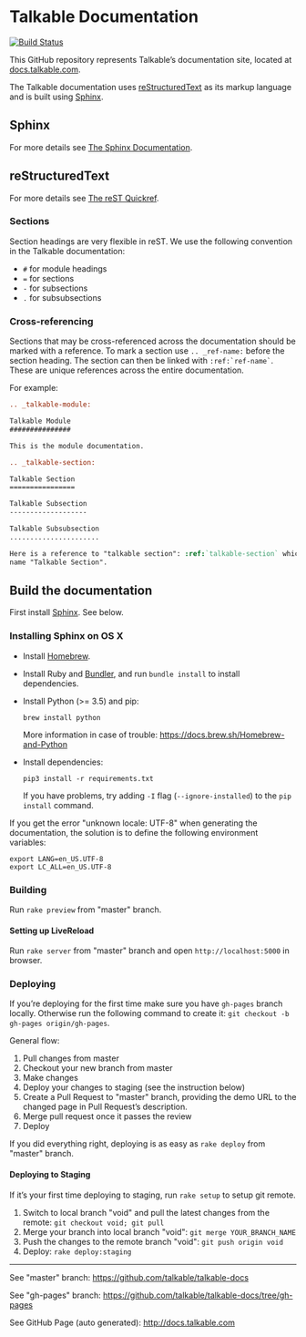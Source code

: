 Talkable Documentation
======================

[![Build Status](https://circleci.com/gh/talkable/talkable-docs.svg?style=svg&circle-token=cc33458158e7b0c1f6f8cbf1bcbf74f00ee28a8e)](https://circleci.com/gh/talkable/talkable-docs)

This GitHub repository represents Talkable’s documentation site, located at [docs.talkable.com](http://docs.talkable.com).

The Talkable documentation uses [reStructuredText](http://docutils.sourceforge.net/rst.html) as its markup language and is built using [Sphinx](http://sphinx-doc.org/).

Sphinx
------

For more details see [The Sphinx Documentation](http://sphinx-doc.org/contents.html).

reStructuredText
----------------

For more details see [The reST Quickref](http://docutils.sourceforge.net/docs/user/rst/quickref.html).

### Sections

Section headings are very flexible in reST. We use the following convention in the Talkable documentation:

* `#` for module headings
* `=` for sections
* `-` for subsections
* `.` for subsubsections

### Cross-referencing

Sections that may be cross-referenced across the documentation should be marked with a reference.
To mark a section use `.. _ref-name:` before the section heading.
The section can then be linked with `` :ref:`ref-name` ``. These are unique references across the entire documentation.

For example:

```rst
.. _talkable-module:

Talkable Module
###############

This is the module documentation.

.. _talkable-section:

Talkable Section
================

Talkable Subsection
-------------------

Talkable Subsubsection
......................

Here is a reference to "talkable section": :ref:`talkable-section` which will have the
name "Talkable Section".
```

Build the documentation
-----------------------

First install [Sphinx](http://sphinx-doc.org/). See below.

### Installing Sphinx on OS X

* Install [Homebrew](http://brew.sh/).

* Install Ruby and [Bundler](http://bundler.io/), and run `bundle install` to install dependencies.

* Install Python (>= 3.5) and pip:

  ```
  brew install python
  ```

  More information in case of trouble: https://docs.brew.sh/Homebrew-and-Python

* Install dependencies:

  ```
  pip3 install -r requirements.txt
  ```

  If you have problems, try adding `-I` flag (`--ignore-installed`) to the `pip install` command.

If you get the error "unknown locale: UTF-8" when generating the documentation,
the solution is to define the following environment variables:

    export LANG=en_US.UTF-8
    export LC_ALL=en_US.UTF-8

### Building

Run `rake preview` from "master" branch.

#### Setting up LiveReload

Run `rake server` from "master" branch and open `http://localhost:5000` in browser.

### Deploying

If you’re deploying for the first time make sure you have `gh-pages` branch locally. Otherwise run the following command to create it: `git checkout -b gh-pages origin/gh-pages`.

General flow:
1. Pull changes from master
2. Checkout your new branch from master
3. Make changes
4. Deploy your changes to staging (see the instruction below)
4. Create a Pull Request to "master" branch, providing the demo URL to the changed page in Pull Request’s description.
5. Merge pull request once it passes the review
6. Deploy

If you did everything right, deploying is as easy as `rake deploy` from "master" branch.

#### Deploying to Staging

If it’s your first time deploying to staging, run `rake setup` to setup git remote.

1. Switch to local branch "void" and pull the latest changes from the remote:
  `git checkout void; git pull`
2. Merge your branch into local branch "void":
  `git merge YOUR_BRANCH_NAME`
3. Push the changes to the remote branch "void":
  ```git push origin void```
4. Deploy:
  ```rake deploy:staging```

---

See "master" branch: https://github.com/talkable/talkable-docs

See "gh-pages" branch: https://github.com/talkable/talkable-docs/tree/gh-pages

See GitHub Page (auto generated): http://docs.talkable.com
